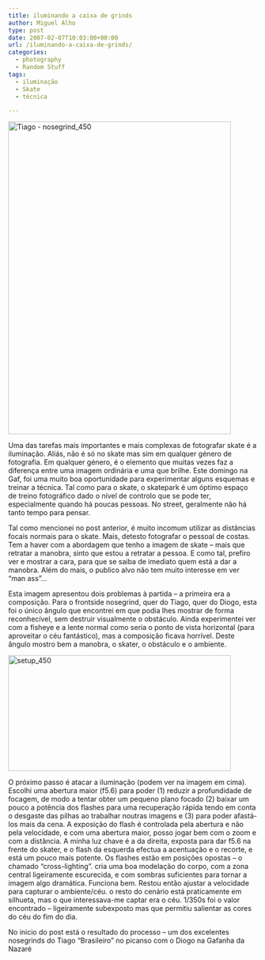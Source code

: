 ```yaml
---
title: iluminando a caixa de grinds
author: Miguel Alho
type: post
date: 2007-02-07T10:03:00+00:00
url: /iluminando-a-caixa-de-grinds/
categories:
  - photography
  - Random Stuff
tags:
  - iluminação
  - Skate
  - técnica

---
```

[<img src="http://farm1.static.flickr.com/147/382605561_8d7369f408_o.jpg" width="450" height="632" alt="Tiago - nosegrind_450" />][1]

Uma das tarefas mais importantes e mais complexas de fotografar skate é a iluminação. Aliás, não é só no skate mas sim em qualquer género de fotografia. Em qualquer género, é o elemento que muitas vezes faz a diferença entre uma imagem ordinária e uma que brilhe. Este domingo na Gaf, foi uma muito boa oportunidade para experimentar alguns esquemas e treinar a técnica. Tal como para o skate, o skatepark é um óptimo espaço de treino fotográfico dado o nível de controlo que se pode ter, especialmente quando há poucas pessoas. No street, geralmente não há tanto tempo para pensar.

Tal como mencionei no post anterior, é muito incomum utilizar as distâncias focais normais para o skate. Mais, detesto fotografar o pessoal de costas. Tem a haver com a abordagem que tenho a imagem de skate &#8211; mais que retratar a manobra, sinto que estou a retratar a pessoa. E como tal, prefiro ver e mostrar a cara, para que se saiba de imediato quem está a dar a manobra. Além do mais, o publico alvo não tem muito interesse em ver &#8220;man ass&#8221;&#8230;

Esta imagem apresentou dois problemas à partida &#8211; a primeira era a composição. Para o frontside nosegrind, quer do Tiago, quer do Diogo, esta foi o único ângulo que encontrei em que podia lhes mostrar de forma reconhecível, sem destruir visualmente o obstáculo. Ainda experimentei ver com a fisheye e a lente normal como seria o ponto de vista horizontal (para aproveitar o céu fantástico), mas a composição ficava horrível. Deste ângulo mostro bem a manobra, o skater, o obstáculo e o ambiente.

[<img src="http://farm1.static.flickr.com/146/382622484_6f5fef2097.jpg" width="450" height="234" alt="setup_450" />][2]

O próximo passo é atacar a iluminação (podem ver na imagem em cima). Escolhi uma abertura maior (f5.6) para poder (1) reduzir a profundidade de focagem, de modo a tentar obter um pequeno plano focado (2) baixar um pouco a potência dos flashes para uma recuperação rápida tendo em conta o desgaste das pilhas ao trabalhar noutras imagens e (3) para poder afastá-los mais da cena. A exposição do flash é controlada pela abertura e não pela velocidade, e com uma abertura maior, posso jogar bem com o zoom e com a distância. A minha luz chave é a da direita, exposta para dar f5.6 na frente do skater, e o flash da esquerda efectua a acentuação e o recorte, e está um pouco mais potente. Os flashes estão em posições opostas &#8211; o chamado &#8220;cross-lighting&#8221;. cria uma boa modelação do corpo, com a zona central ligeiramente escurecida, e com sombras suficientes para tornar a imagem algo dramática. Funciona bem. Restou então ajustar a velocidade para capturar o ambiente/céu. o resto do cenário está praticamente em silhueta, mas o que interessava-me captar era o céu. 1/350s foi o valor encontrado &#8211; ligeiramente subexposto mas que permitiu salientar as cores do céu do fim do dia.

No inicio do post está o resultado do processo &#8211; um dos excelentes nosegrinds do Tiago &#8220;Brasileiro&#8221; no picanso com o Diogo na Gafanha da Nazaré

 [1]: http://www.flickr.com/photos/mytymyky/382605561/ "Photo Sharing"
 [2]: http://www.flickr.com/photos/mytymyky/382622484/ "Photo Sharing"